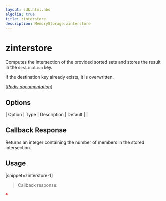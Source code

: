 ```yaml
---
layout: sdk.html.hbs
algolia: true
title: zinterstore
description: MemoryStorage:zinterstore
---
```


  

# zinterstore
Computes the intersection of the provided sorted sets and stores the result in the `destination` key.

If the destination key already exists, it is overwritten.

[[_Redis documentation_]](https://redis.io/commands/zinterstore)


## Options

| Option | Type | Description | Default |
|
## Callback Response

Returns an integer containing the number of members in the stored intersection.

## Usage

[snippet=zinterstore-1]
> Callback response:

```json
4
```